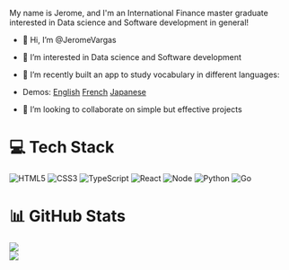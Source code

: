 <!---
JeromeVargas/JeromeVargas is a ✨ special ✨ repository because its `README.md` (this file) appears on your GitHub profile.
You can click the Preview link to take a look at your changes.
--->

My name is Jerome, and I'm an International Finance master graduate interested in Data science and Software development in general!

- 👋 Hi, I’m @JeromeVargas
- 👀 I’m interested in Data science and Software development
- 🌱 I’m recently built an app to study vocabulary in different languages:
- Demos:
[English](https://vocabulary-checker.onrender.com/)
[French](https://french-vocabulary-checker.netlify.app/)
[Japanese](https://japanese-vocabulary-checker.netlify.app/)

- 💞️ I’m looking to collaborate on simple but effective projects


# 💻 Tech Stack
![HTML5](https://img.shields.io/badge/html5-%23E34F26.svg?style=for-the-badge&logo=html5&logoColor=white)
![CSS3](https://img.shields.io/badge/css3-%231572B6.svg?style=for-the-badge&logo=css3&logoColor=white)
![TypeScript](https://img.shields.io/badge/typescript-%23007ACC.svg?style=for-the-badge&logo=typescript&logoColor=white)
![React](https://img.shields.io/badge/react-%2320232a.svg?style=for-the-badge&logo=react&logoColor=%2361DAFB)
![Node](https://img.shields.io/badge/node.js-339933?style=for-the-badge&logo=Node.js&logoColor=white)
![Python](https://img.shields.io/badge/python-3670A0?style=for-the-badge&logo=python&logoColor=ffdd54)
![Go](https://img.shields.io/badge/go-%2300ADD8.svg?style=for-the-badge&logo=go&logoColor=white)


# 📊 GitHub Stats
![](https://github-readme-stats.vercel.app/api?username=JeromeVargas&theme=radical&hide_border=false&include_all_commits=true&count_private=true)<br/>
![](https://github-profile-trophy.vercel.app/?username=JeromeVargas&theme=radical&no-frame=false&no-bg=true&margin-w=4)
